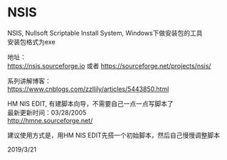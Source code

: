 # NSIS

NSIS, Nullsoft Scriptable Install System, Windows下做安装包的工具  
安装包格式为exe  

地址：  
https://nsis.sourceforge.io 或者 https://sourceforge.net/projects/nsis/  


系列讲解博客：  
https://www.cnblogs.com/zzllily/articles/5443850.html  

HM NIS EDIT, 有建脚本向导，不需要自己一点一点写脚本了  
最新更新时间：03/28/2005  
http://hmne.sourceforge.net/  

建议使用方式是，用HM NIS EDIT先搭一个初始脚本，然后自己慢慢调整脚本  


2019/3/21  
